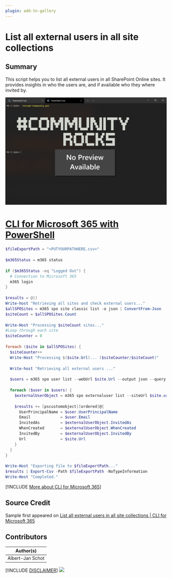 ```yaml
---
plugin: add-to-gallery
---
```


# List all external users in all site collections

## Summary

This script helps you to list all external users in all SharePoint Online sites. It provides insights in who the users are, and if available who they where invited by.
 
![Example Screenshot](assets/example.png)
 
# [CLI for Microsoft 365 with PowerShell](#tab/cli-m365-ps)
```powershell
$fileExportPath = "<PUTYOURPATHHERE.csv>"

$m365Status = m365 status

if ($m365Status -eq "Logged Out") {
  # Connection to Microsoft 365
  m365 login
}

$results = @()
Write-host "Retrieving all sites and check external users..."
$allSPOSites = m365 spo site classic list -o json | ConvertFrom-Json
$siteCount = $allSPOSites.Count

Write-Host "Processing $siteCount sites..."
#Loop through each site
$siteCounter = 0

foreach ($site in $allSPOSites) {
  $siteCounter++
  Write-Host "Processing $($site.Url)... ($siteCounter/$siteCount)"

  Write-host "Retrieving all external users ..."

  $users = m365 spo user list --webUrl $site.Url --output json --query "value[?contains(LoginName,'#ext#')]" | ConvertFrom-Json

  foreach ($user in $users) {
    $externalUserObject = m365 spo externaluser list --siteUrl $site.url -o json --query "[?AcceptedAs == '$($user.Email)']" | ConvertFrom-Json

    $results += [pscustomobject][ordered]@{
      UserPrincipalName = $user.UserPrincipalName
      Email             = $user.Email
      InvitedAs         = $externalUserObject.InvitedAs
      WhenCreated       = $externalUserObject.WhenCreated
      InvitedBy         = $externalUserObject.InvitedBy
      Url               = $site.Url
    }
  }
}

Write-Host "Exporting file to $fileExportPath..."
$results | Export-Csv -Path $fileExportPath -NoTypeInformation
Write-Host "Completed."
```
[!INCLUDE [More about CLI for Microsoft 365](../../docfx/includes/MORE-CLIM365.md)]


## Source Credit

Sample first appeared on [List all external users in all site collections | CLI for Microsoft 365](https://pnp.github.io/cli-microsoft365/sample-scripts/spo/list-site-externalusers/)

## Contributors

| Author(s) |
|-----------|
| Albert-Jan Schot |


[!INCLUDE [DISCLAIMER](../../docfx/includes/DISCLAIMER.md)]
<img src="https://telemetry.sharepointpnp.com/script-samples/scripts/spo-list-site-externalusers" aria-hidden="true" />